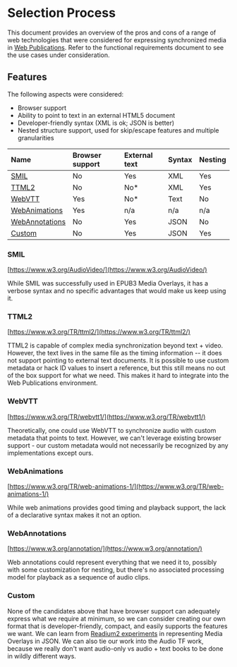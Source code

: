 # Selection Process

This document provides an overview of the pros and cons of a range of web technologies that were considered for expressing synchronized media in [Web Publications](https://www.w3.org/TR/wpub/). Refer to the functional requirements document to see the use cases under consideration.

## Features

The following aspects were considered:
* Browser support
* Ability to point to text in an external HTML5 document
* Developer-friendly syntax (XML is ok; JSON is better)
* Nested structure support, used for skip/escape features and multiple granularities

| Name                            | Browser support | External text | Syntax | Nesting |
|:--------------------------------|:----------------|:--------------|:-------|:--------|
| [SMIL](#smil)                   | No              | Yes           | XML    | Yes     |
| [TTML2](#ttml2)                 | No              | No*           | XML    | Yes     |
| [WebVTT](#webvtt)               | Yes             | No*           | Text   | No      |
| [WebAnimations](#webanimations) | Yes             | n/a           | n/a    | n/a     |
| [WebAnnotations](#webannotations)| No             | Yes           | JSON   | No      |
| [Custom](#custom)               | No              | Yes           | JSON   | Yes     |


### SMIL
[https://www.w3.org/AudioVideo/](https://www.w3.org/AudioVideo/)

While SMIL was successfully used in EPUB3 Media Overlays, it has a verbose syntax and no specific advantages that would make us keep using it.

### TTML2
[https://www.w3.org/TR/ttml2/](https://www.w3.org/TR/ttml2/)

TTML2 is capable of complex media synchronization beyond text + video. However, the text lives in the same file as the timing information -- it does not support pointing to external text documents. It is possible to use custom metadata or hack ID values to insert a reference, but this still means no out of the box support for what we need. This makes it hard to integrate into the Web Publications environment.

### WebVTT
[https://www.w3.org/TR/webvtt1/](https://www.w3.org/TR/webvtt1/)

Theoretically, one could use WebVTT to synchronize audio with custom metadata that points to text. However, we can't leverage existing browser support - our custom metadata would not necessarily be recognized by any implementations except ours.

### WebAnimations
[https://www.w3.org/TR/web-animations-1/](https://www.w3.org/TR/web-animations-1/)

While web animations provides good timing and playback support, the lack of a declarative syntax makes it not an option.

### WebAnnotations
[https://www.w3.org/annotation/](https://www.w3.org/annotation/)

Web annotations could represent everything that we need it to, possibly with some customization for nesting, but there's no associated processing model for playback as a sequence of audio clips.

### Custom
None of the candidates above that have browser support can adequately express what we require at minimum, so we can consider creating our own format that is developer-friendly, compact, and easily supports the features we want. We can learn from [Readium2 experiments](drafts/readium2.md) in representing Media Overlays in JSON. We can also tie our work into the Audio TF work, because we really don't want audio-only vs audio + text books to be done in wildly different ways.
